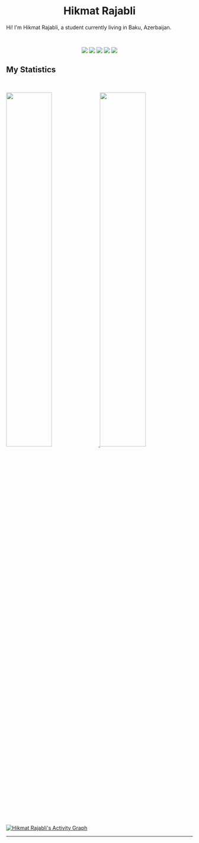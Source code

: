 <h1 align="center">
  <b>Hikmat Rajabli</b>
</h1>

Hi! I'm Hikmat Rajabli, a student currently living in Baku, Azerbaijan. 

<br>

<p>
<div align="center">
  <img src="https://img.shields.io/badge/HTML5-E34F26?style=for-the-badge&logo=html5&logoColor=white">
  <img src="https://img.shields.io/badge/CSS3-1572B6?style=for-the-badge&logo=css3&logoColor=white">
  <img src="https://img.shields.io/badge/JavaScript-F7DF1E?style=for-the-badge&logo=javascript&logoColor=black">
  <img src="https://img.shields.io/badge/Java-ED8B00?style=for-the-badge&logo=java&logoColor=white">
  <img src="https://img.shields.io/badge/PHP-777BB4?style=for-the-badge&logo=php&logoColor=white">
</div>
</p>



## My Statistics

<br/>
<p align="left">
  <a href="https://github.com/iamrajabli/">
  <img width="49.5%" src="https://github-readme-stats.vercel.app/api?username=iamrajabli&show_icons=true&theme=gruvbox&hide_border=true" />
    <img width="49.5%" src="https://github-readme-streak-stats.herokuapp.com/?user=iamrajabli&theme=gruvbox&hide_border=true" />
  </a>
</p>
<br>

[![Hikmat Rajabli's Activity Graph](https://activity-graph.herokuapp.com/graph?username=iamrajabli&custom_title=Hikmat%20Rajabli's%20Contribution%20Graph&theme=gruvbox&bg_color=282828&hide_border=true&line=d1a01f&point=c58545)](https://github.com/iamrajabli/)

------
